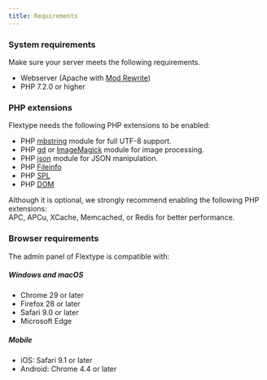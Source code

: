 ```yaml
---
title: Requirements
---
```


### System requirements

Make sure your server meets the following requirements.

* Webserver (Apache with [Mod Rewrite](http://httpd.apache.org/docs/current/mod/mod_rewrite.html))
* PHP 7.2.0 or higher

### PHP extensions

Flextype needs the following PHP extensions to be enabled:

- PHP [mbstring](http://php.net/manual/en/book.mbstring.php) module for full UTF-8 support.
- PHP [gd](http://php.net/manual/en/book.image.php) or [ImageMagick](http://php.net/manual/en/book.imagick.php) module for image processing.
- PHP [json](https://php.net/manual/en/book.json.php) module for JSON manipulation.
- PHP [Fileinfo](https://www.php.net/manual/en/book.fileinfo.php)
- PHP [SPL](https://www.php.net/manual/en/book.spl.php)
- PHP [DOM](https://www.php.net/manual/ru/class.domdocument.php)


Although it is optional, we strongly recommend enabling the following PHP extensions:  
APC, APCu, XCache, Memcached, or Redis for better performance.

### Browser requirements

The admin panel of Flextype is compatible with:

##### Windows and macOS

* Chrome 29 or later
* Firefox 28 or later
* Safari 9.0 or later
* Microsoft Edge

##### Mobile

* iOS: Safari 9.1 or later
* Android: Chrome 4.4 or later
